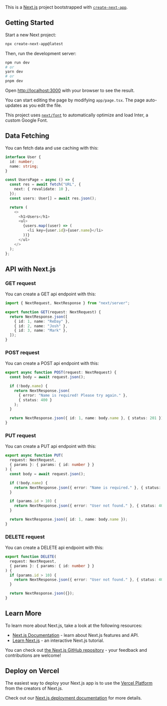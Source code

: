 This is a [Next.js](https://nextjs.org/) project bootstrapped with [`create-next-app`](https://github.com/vercel/next.js/tree/canary/packages/create-next-app).

## Getting Started

Start a new Next project:
```bash
npx create-next-app@latest
```

Then, run the development server:

```bash
npm run dev
# or
yarn dev
# or
pnpm dev
```

Open [http://localhost:3000](http://localhost:3000) with your browser to see the result.

You can start editing the page by modifying `app/page.tsx`. The page auto-updates as you edit the file.

This project uses [`next/font`](https://nextjs.org/docs/basic-features/font-optimization) to automatically optimize and load Inter, a custom Google Font.

## Data Fetching

You can fetch data and use caching with this:

```typescript
interface User {
  id: number;
  name: string;
}

const UsersPage = async () => {
  const res = await fetch("URL", {
    next: { revalidate: 10 },
  });
  const users: User[] = await res.json();

  return (
    <>
      <h1>Users</h1>
      <ul>
        {users.map((user) => (
          <li key={user.id}>{user.name}</li>
        ))}
      </ul>
    </>
  );
};
```

## API with Next.js

### GET request

You can create a GET api endpoint with this:

```typescript
import { NextRequest, NextResponse } from "next/server";

export function GET(request: NextRequest) {
  return NextResponse.json([
    { id: 1, name: "ReDay" },
    { id: 2, name: "Josh" },
    { id: 3, name: "Mark" },
  ]);
}

```

### POST request

You can create a POST api endpoint with this:

```typescript
export async function POST(request: NextRequest) {
  const body = await request.json();

  if (!body.name) {
    return NextResponse.json(
      { error: "Name is required! Please try again." },
      { status: 400 }
    );
  }

  return NextResponse.json({ id: 1, name: body.name }, { status: 201 });
}
```

### PUT request

You can create a PUT api endpoint with this:

```typescript
export async function PUT(
  request: NextRequest,
  { params }: { params: { id: number } }
) {
  const body = await request.json();

  if (!body.name) {
    return NextResponse.json({ error: "Name is required." }, { status: 400 });
  }

  if (params.id > 10) {
    return NextResponse.json({ error: "User not found." }, { status: 404 });
  }

  return NextResponse.json({ id: 1, name: body.name });
}
```

### DELETE request

You can create a DELETE api endpoint with this:

```typescript
export function DELETE(
  request: NextRequest,
  { params }: { params: { id: number } }
) {
  if (params.id > 10) {
    return NextResponse.json({ error: "User not found." }, { status: 404 });
  }

  return NextResponse.json({});
}
```

## Learn More

To learn more about Next.js, take a look at the following resources:

- [Next.js Documentation](https://nextjs.org/docs) - learn about Next.js features and API.
- [Learn Next.js](https://nextjs.org/learn) - an interactive Next.js tutorial.

You can check out [the Next.js GitHub repository](https://github.com/vercel/next.js/) - your feedback and contributions are welcome!

## Deploy on Vercel

The easiest way to deploy your Next.js app is to use the [Vercel Platform](https://vercel.com/new?utm_medium=default-template&filter=next.js&utm_source=create-next-app&utm_campaign=create-next-app-readme) from the creators of Next.js.

Check out our [Next.js deployment documentation](https://nextjs.org/docs/deployment) for more details.
